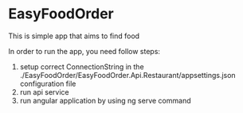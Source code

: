 # EasyFoodOrder
This is simple app that aims to find food

In order to run the app, you need follow steps:
1) setup correct ConnectionString in the ./EasyFoodOrder/EasyFoodOrder.Api.Restaurant/appsettings.json configuration file
2) run api service
3) run angular application by using ng serve command
